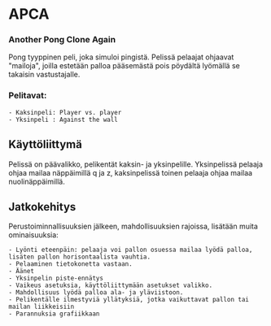 # APCA

### Another Pong Clone Again

 Pong tyyppinen peli, joka simuloi pingistä. Pelissä pelaajat ohjaavat "mailoja", joilla estetään palloa pääsemästä pois pöydältä lyömällä se takaisin vastustajalle. 
 
 
### Pelitavat:
  
    - Kaksinpeli: Player vs. player
    - Yksinpeli : Against the wall
    
## Käyttöliittymä

 Pelissä on päävalikko, pelikentät kaksin- ja yksinpelille. Yksinpelissä pelaaja ohjaa mailaa näppäimillä q ja z, kaksinpelissä toinen pelaaja ohjaa mailaa nuolinäppäimillä.
 
## Jatkokehitys
 
  Perustoiminnallisuuksien jälkeen, mahdollisuuksien rajoissa, lisätään muita ominaisuuksia:
  
    - Lyönti eteenpäin: pelaaja voi pallon osuessa mailaa lyödä palloa, lisäten pallon horisontaalista vauhtia. 
    - Pelaaminen tietokonetta vastaan.
    - Äänet
    - Yksinpelin piste-ennätys
    - Vaikeus asetuksia, käyttöliittymään asetukset valikko.
    - Mahdollisuus lyödä palloa ala- ja yläviistoon.
    - Pelikentälle ilmestyviä yllätyksiä, jotka vaikuttavat pallon tai mailan liikkeisiin
    - Parannuksia grafiikkaan
